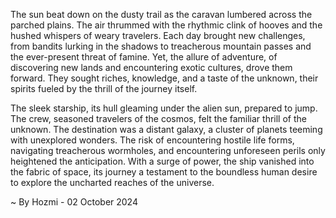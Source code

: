 
The sun beat down on the dusty trail as the caravan lumbered across the parched plains.  The air thrummed with the rhythmic clink of hooves and the hushed whispers of weary travelers.  Each day brought new challenges, from bandits lurking in the shadows to treacherous mountain passes and the ever-present threat of famine. Yet, the allure of adventure, of discovering new lands and encountering exotic cultures, drove them forward.  They sought riches, knowledge, and a taste of the unknown, their spirits fueled by the thrill of the journey itself.

The sleek starship, its hull gleaming under the alien sun, prepared to jump.  The crew, seasoned travelers of the cosmos, felt the familiar thrill of the unknown.  The destination was a distant galaxy, a cluster of planets teeming with unexplored wonders.  The risk of encountering hostile life forms, navigating treacherous wormholes, and encountering unforeseen perils only heightened the anticipation.  With a surge of power, the ship vanished into the fabric of space, its journey a testament to the boundless human desire to explore the uncharted reaches of the universe. 

~ By Hozmi - 02 October 2024
